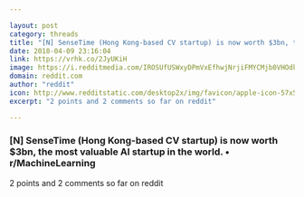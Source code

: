 ```yaml
---

layout: post
category: threads
title: "[N] SenseTime (Hong Kong-based CV startup) is now worth $3bn, the most valuable AI startup in the world."
date: 2018-04-09 23:16:04
link: https://vrhk.co/2JyUKiH
image: https://i.redditmedia.com/IROSUfUSWxyDPmVxEfhwjNrjiFMYCMjb0VHOdkT173c.jpg?w=320&s=bcb84e8be8000ca033412e9e4c31decb
domain: reddit.com
author: "reddit"
icon: http://www.redditstatic.com/desktop2x/img/favicon/apple-icon-57x57.png
excerpt: "2 points and 2 comments so far on reddit"

---
```


### [N] SenseTime (Hong Kong-based CV startup) is now worth $3bn, the most valuable AI startup in the world. • r/MachineLearning

2 points and 2 comments so far on reddit